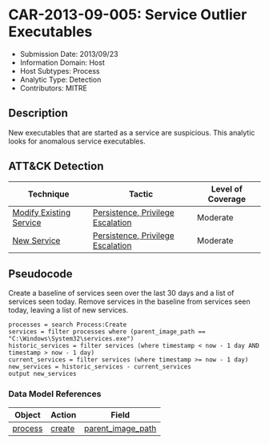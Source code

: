 # CAR-2013-09-005: Service Outlier Executables
- Submission Date: 2013/09/23
- Information Domain: Host
- Host Subtypes: Process
- Analytic Type: Detection
- Contributors: MITRE

## Description
New executables that are started as a service are suspicious. This analytic looks for anomalous service executables.

## ATT&CK Detection

|Technique |Tactic |Level of Coverage |
|---|---|---|
|[Modify Existing Service](https://attack.mitre.org/techniques/T1031/)|[Persistence](https://attack.mitre.org/tactics/TA0003),[ Privilege Escalation](https://attack.mitre.org/tactics/TA0004)|Moderate|
|[New Service](https://attack.mitre.org/techniques/T1050/)|[Persistence](https://attack.mitre.org/tactics/TA0003),[ Privilege Escalation](https://attack.mitre.org/tactics/TA0004)|Moderate|

## Pseudocode
Create a baseline of services seen over the last 30 days and a list of services seen today. Remove services in the baseline from services seen today, leaving a list of new services.

```
processes = search Process:Create
services = filter processes where (parent_image_path == "C:\Windows\System32\services.exe")
historic_services = filter services (where timestamp < now - 1 day AND timestamp > now - 1 day)
current_services = filter services (where timestamp >= now - 1 day)
new_services = historic_services - current_services
output new_services
```




### Data Model References
|Object|Action|Field|
|---|---|---|
| [process](../data_model/process.md) | [create](../data_model/process.md#create) | [parent_image_path](../data_model/process.md#parent_image_path) |